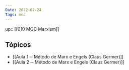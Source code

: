 ```yaml
---
Date: 2022-07-24
Tags: moc
---
```

up:: [[010 MOC Marxism]]

## Tópicos
- [[Aula 1 ─ Método de Marx e Engels (Claus Germer)]]
- [[Aula 2 ─ Método de Marx e Engels (Claus Germer)]]